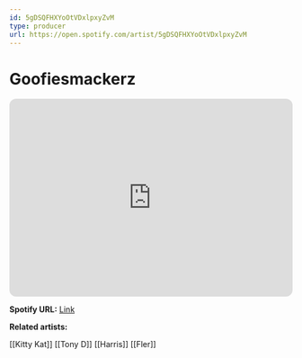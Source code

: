 ```yaml
---
id: 5gDSQFHXYoOtVDxlpxyZvM
type: producer
url: https://open.spotify.com/artist/5gDSQFHXYoOtVDxlpxyZvM
---
```

# Goofiesmackerz

<iframe style="border-radius:12px" src="https://open.spotify.com/embed/artist/5gDSQFHXYoOtVDxlpxyZvM" width="100%" height="352" frameBorder="0" allowfullscreen="" allow="autoplay; clipboard-write; encrypted-media; fullscreen; picture-in-picture" loading="lazy"></iframe>

**Spotify URL:** [Link](https://open.spotify.com/artist/5gDSQFHXYoOtVDxlpxyZvM)

**Related artists:**

[[Kitty Kat]]
[[Tony D]]
[[Harris]]
[[Fler]]
